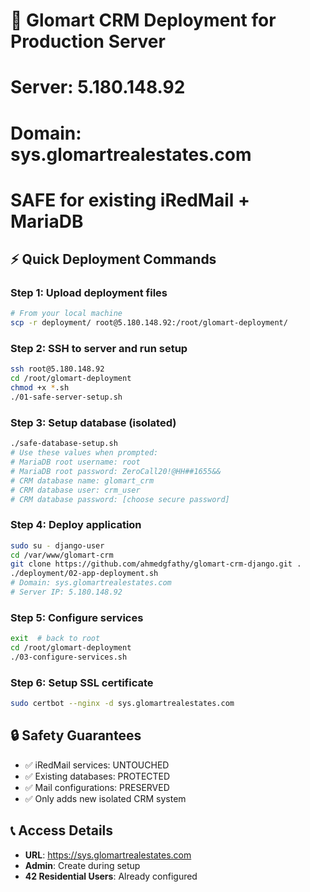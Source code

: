 # 🚀 Glomart CRM Deployment for Production Server
# Server: 5.180.148.92
# Domain: sys.glomartrealestates.com
# SAFE for existing iRedMail + MariaDB

## ⚡ Quick Deployment Commands

### Step 1: Upload deployment files
```bash
# From your local machine
scp -r deployment/ root@5.180.148.92:/root/glomart-deployment/
```

### Step 2: SSH to server and run setup
```bash
ssh root@5.180.148.92
cd /root/glomart-deployment
chmod +x *.sh
./01-safe-server-setup.sh
```

### Step 3: Setup database (isolated)
```bash
./safe-database-setup.sh
# Use these values when prompted:
# MariaDB root username: root
# MariaDB root password: ZeroCall20!@HH##1655&&
# CRM database name: glomart_crm
# CRM database user: crm_user
# CRM database password: [choose secure password]
```

### Step 4: Deploy application
```bash
sudo su - django-user
cd /var/www/glomart-crm
git clone https://github.com/ahmedgfathy/glomart-crm-django.git .
./deployment/02-app-deployment.sh
# Domain: sys.glomartrealestates.com
# Server IP: 5.180.148.92
```

### Step 5: Configure services
```bash
exit  # back to root
cd /root/glomart-deployment
./03-configure-services.sh
```

### Step 6: Setup SSL certificate
```bash
sudo certbot --nginx -d sys.glomartrealestates.com
```

## 🔒 Safety Guarantees
- ✅ iRedMail services: UNTOUCHED
- ✅ Existing databases: PROTECTED  
- ✅ Mail configurations: PRESERVED
- ✅ Only adds new isolated CRM system

## 📞 Access Details
- **URL**: https://sys.glomartrealestates.com
- **Admin**: Create during setup
- **42 Residential Users**: Already configured